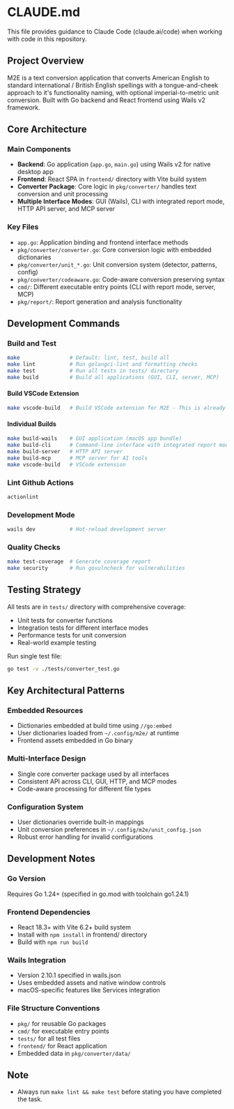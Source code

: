 # CLAUDE.md

This file provides guidance to Claude Code (claude.ai/code) when working with code in this repository.

## Project Overview

M2E is a text conversion application that converts American English to standard international / British English spellings with a tongue-and-cheek approach to it's functionality naming, with optional imperial-to-metric unit conversion. Built with Go backend and React frontend using Wails v2 framework.

## Core Architecture

### Main Components
- **Backend**: Go application (`app.go`, `main.go`) using Wails v2 for native desktop app
- **Frontend**: React SPA in `frontend/` directory with Vite build system
- **Converter Package**: Core logic in `pkg/converter/` handles text conversion and unit processing
- **Multiple Interface Modes**: GUI (Wails), CLI with integrated report mode, HTTP API server, and MCP server

### Key Files
- `app.go`: Application binding and frontend interface methods
- `pkg/converter/converter.go`: Core conversion logic with embedded dictionaries
- `pkg/converter/unit_*.go`: Unit conversion system (detector, patterns, config)
- `pkg/converter/codeaware.go`: Code-aware conversion preserving syntax
- `cmd/`: Different executable entry points (CLI with report mode, server, MCP)
- `pkg/report/`: Report generation and analysis functionality

## Development Commands

### Build and Test
```bash
make                # Default: lint, test, build all
make lint           # Run golangci-lint and formatting checks
make test           # Run all tests in tests/ directory
make build          # Build all applications (GUI, CLI, server, MCP)
```

#### Build VSCode Extension

```bash
make vscode-build   # Build VSCode extension for M2E - This is already triggered by `make build`
```

#### Individual Builds
```bash
make build-wails    # GUI application (macOS app bundle)
make build-cli      # Command-line interface with integrated report mode
make build-server   # HTTP API server
make build-mcp      # MCP server for AI tools
make vscode-build   # VSCode extension
```

### Lint Github Actions
```bash
actionlint
```

### Development Mode
```bash
wails dev           # Hot-reload development server
```

### Quality Checks
```bash
make test-coverage  # Generate coverage report
make security       # Run govulncheck for vulnerabilities
```

## Testing Strategy

All tests are in `tests/` directory with comprehensive coverage:
- Unit tests for converter functions
- Integration tests for different interface modes
- Performance tests for unit conversion
- Real-world example testing

Run single test file:
```bash
go test -v ./tests/converter_test.go
```

## Key Architectural Patterns

### Embedded Resources
- Dictionaries embedded at build time using `//go:embed`
- User dictionaries loaded from `~/.config/m2e/` at runtime
- Frontend assets embedded in Go binary

### Multi-Interface Design
- Single core converter package used by all interfaces
- Consistent API across CLI, GUI, HTTP, and MCP modes
- Code-aware processing for different file types

### Configuration System
- User dictionaries override built-in mappings
- Unit conversion preferences in `~/.config/m2e/unit_config.json`
- Robust error handling for invalid configurations

## Development Notes

### Go Version
Requires Go 1.24+ (specified in go.mod with toolchain go1.24.1)

### Frontend Dependencies
- React 18.3+ with Vite 6.2+ build system
- Install with `npm install` in frontend/ directory
- Build with `npm run build`

### Wails Integration
- Version 2.10.1 specified in wails.json
- Uses embedded assets and native window controls
- macOS-specific features like Services integration

### File Structure Conventions
- `pkg/` for reusable Go packages
- `cmd/` for executable entry points
- `tests/` for all test files
- `frontend/` for React application
- Embedded data in `pkg/converter/data/`

## Note

- Always run `make lint && make test` before stating you have completed the task.

